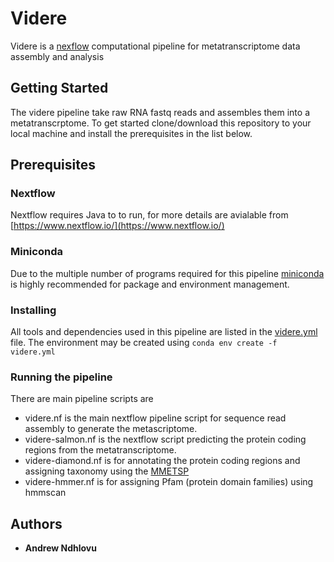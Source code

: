 # Videre 

Videre is a [nexflow](https://www.nextflow.io/) computational pipeline for metatranscriptome data assembly and analysis

## **Getting Started**

The videre pipeline take raw RNA fastq reads and assembles them into a metatranscrptome. To get started clone/download this repository to your local machine and install the prerequisites in the list below. 

## Prerequisites

### Nextflow

Nextflow requires Java to to run, for more details are avialable from [https://www.nextflow.io/](https://www.nextflow.io/)

###  Miniconda

Due to the multiple number of programs required for this pipeline [miniconda](https://docs.conda.io/en/latest/miniconda.html)  is highly recommended for package and environment management. 

###  Installing

All tools and dependencies used in this pipeline are listed in the  [videre.yml](https://github.com/PiscatorX/videre-pipeline/blob/master/videre.yml) file. The environment may be created using ``conda env create -f videre.yml``

### Running the pipeline

There are main pipeline scripts are 
* videre.nf is the main nextflow pipeline script for sequence read assembly to generate the metascriptome.   
* videre-salmon.nf is the nextflow script predicting the protein coding regions from the metatranscriptome.
* videre-diamond.nf is for annotating the protein coding regions and assigning taxonomy using the [MMETSP](https://journals.plos.org/plosbiology/article?id=10.1371/journal.pbio.1001889)
* videre-hmmer.nf is for assigning Pfam (protein domain families) using  hmmscan


## Authors

* **Andrew Ndhlovu** 